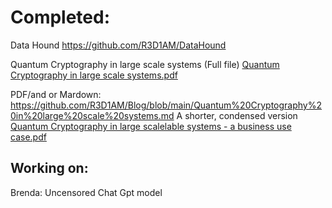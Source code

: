 

# Completed:

Data Hound https://github.com/R3D1AM/DataHound 

Quantum Cryptography in large scale systems (Full file)
[Quantum Cryptography in large scale systems.pdf](https://github.com/user-attachments/files/16927625/Quantum.Cryptography.in.large.scale.systems.pdf)

PDF/and or Mardown: https://github.com/R3D1AM/Blog/blob/main/Quantum%20Cryptography%20in%20large%20scale%20systems.md
A shorter, condensed version  
[Quantum Cryptography in large scalelable systems - a business use case.pdf](https://github.com/user-attachments/files/16942459/Quantum.Cryptography.in.large.scalelable.systems.-.a.business.use.case.pdf)

## Working on: 
Brenda: 
Uncensored Chat Gpt model
